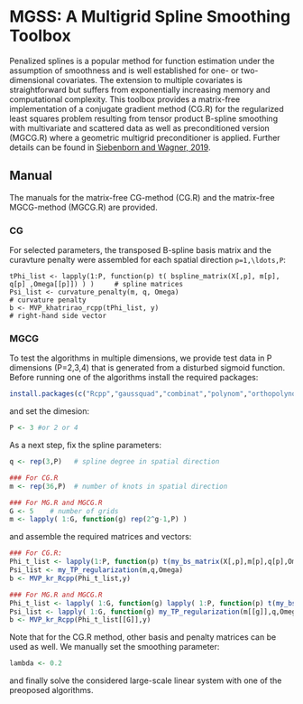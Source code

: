# MGSS: A Multigrid Spline Smoothing Toolbox
Penalized splines is a popular method for function estimation under the assumption of smoothness and is well established for one- or two-dimensional covariates. The extension to multiple covariates is straightforward but suffers from exponentially increasing memory and computational complexity. This toolbox provides a matrix-free implementation of a conjugate gradient method (CG.R) for the regularized least squares problem resulting from tensor product B-spline smoothing with multivariate and scattered data as well as preconditioned version (MGCG.R) where a geometric multigrid preconditioner is applied. Further details can be found in [Siebenborn and Wagner, 2019](https://arxiv.org/abs/1901.00654).

## Manual
The manuals for the matrix-free CG-method (CG.R) and the matrix-free MGCG-method (MGCG.R) are provided.

### CG
For selected parameters, the transposed B-spline basis matrix and the curavture penalty were assembled for each spatial direction `p=1,\ldots,P`:
```{r}
tPhi_list <- lapply(1:P, function(p) t( bspline_matrix(X[,p], m[p], q[p] ,Omega[[p]]) ) )     # spline matrices
Psi_list <- curvature_penalty(m, q, Omega)                                                    # curvature penalty
b <- MVP_khatrirao_rcpp(tPhi_list, y)                                                         # right-hand side vector
```

### MGCG

To test the algorithms in multiple dimensions, we provide test data in P dimensions (P=2,3,4) that is generated from a disturbed sigmoid function.
Before running one of the algorithms install the required packages:
```R
install.packages(c("Rcpp","gaussquad","combinat","polynom","orthopolynom"))
```
and set the dimesion:
```R
P <- 3 #or 2 or 4
```
As a next step, fix the spline parameters:
```R
q <- rep(3,P)   # spline degree in spatial direction

### For CG.R
m <- rep(36,P)  # number of knots in spatial direction

### For MG.R and MGCG.R
G <- 5    # number of grids
m <- lapply( 1:G, function(g) rep(2^g-1,P) )
```
and assemble the required matrices and vectors:
```R
### For CG.R:
Phi_t_list <- lapply(1:P, function(p) t(my_bs_matrix(X[,p],m[p],q[p],Omega[[p]])) )
Psi_list <- my_TP_regularization(m,q,Omega)
b <- MVP_kr_Rcpp(Phi_t_list,y)

### For MG.R and MGCG.R
Phi_t_list <- lapply( 1:G, function(g) lapply( 1:P, function(p) t(my_bs_matrix(X[,p],m[[g]][p],q[p],Omega[[p]])) ) )
Psi_list <- lapply( 1:G, function(g) my_TP_regularization(m[[g]],q,Omega) )
b <- MVP_kr_Rcpp(Phi_t_list[[G]],y)
```
Note that for the CG.R method, other basis and penalty matrices can be used as well.
We manually set the smoothing parameter:
```R
lambda <- 0.2
```
and finally solve the considered large-scale linear system with one of the preoposed algorithms.
